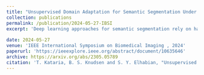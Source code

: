 ```yaml
---
title: "Unsupervised Domain Adaptation for Semantic Segmentation Under Target Data Scarcity"
collection: publications
permalink: /publication/2024-05-27-IBSI
excerpt: 'Deep learning approaches for semantic segmentation rely on harnessing the power of annotated images to learn features indicative of semantic classes. However, they often fail to generalize when there is a significant domain (i.e., distributional) shift between the training (i.e., source) data and the dataset(s) encountered when deployed (i.e., target), necessitating manual annotations for the target data to achieve acceptable performance. Domain shift is especially important in medical imaging because different image modalities have significant intra- and intersite variations due to protocol and vendor variability. Current techniques are sensitive to hyperparameter tuning and target dataset size. This paper introduces an unsupervised domain adaptation method for semantic segmentation that eliminates the requirement for a substantial quantity of target data samples and their associated annotations. Using kernel density estimation, we match the target data distribution to the source in the feature space. We demonstrate the efficacy of our proposed approach on two datasets, multisite prostate MRI and histopathology images, particularly when the number of unannotated target samples available is limited.'
 
date: 2024-05-27
venue: 'IEEE International Symposium on Biomedical Imaging , 2024'
paperurl: 'https://ieeexplore.ieee.org/abstract/document/10635646'
archive: https://arxiv.org/abs/2305.05789
citation: 'T. Kataria, B. S. Knudsen and S. Y. Elhabian, "Unsupervised Domain Adaptation for Semantic Segmentation Under Target Data Scarcity," 2024 IEEE International Symposium on Biomedical Imaging (ISBI), Athens, Greece, 2024, pp. 1-5, doi: 10.1109/ISBI56570.2024.10635646.'
---
```

